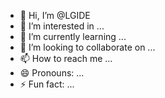 - 👋 Hi, I’m @LGIDE
- 👀 I’m interested in ...
- 🌱 I’m currently learning ...
- 💞️ I’m looking to collaborate on ...
- 📫 How to reach me ...
- 😄 Pronouns: ...
- ⚡ Fun fact: ...

<!---
LGIDE/LGIDE is a ✨ special ✨ repository because its `README.md` (this file) appears on your GitHub profile.
You can click the Preview link to take a look at your changes.
--->
